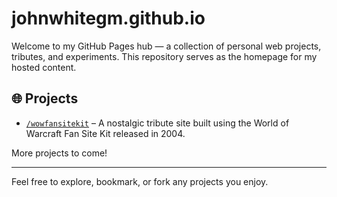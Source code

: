# johnwhitegm.github.io

Welcome to my GitHub Pages hub — a collection of personal web projects, tributes, and experiments. This repository serves as the homepage for my hosted content.

## 🌐 Projects

- [`/wowfansitekit`](https://johnwhitegm.github.io/wowfansitekit) – A nostalgic tribute site built using the World of Warcraft Fan Site Kit released in 2004.

More projects to come!

---

Feel free to explore, bookmark, or fork any projects you enjoy.

